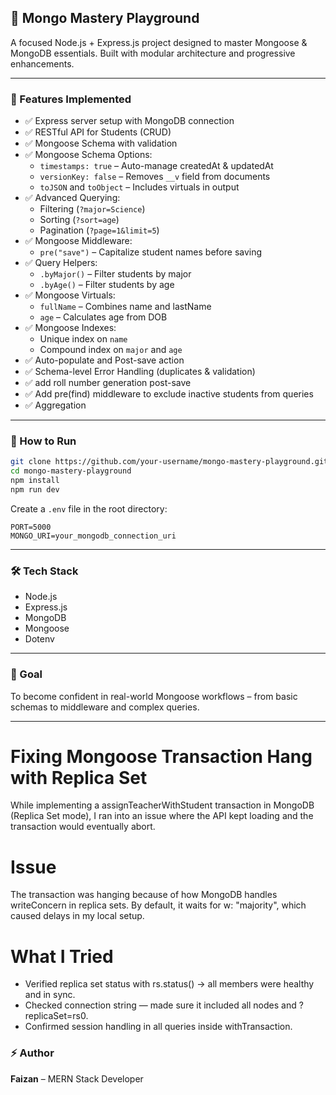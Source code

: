 ## 🚀 Mongo Mastery Playground

A focused Node.js + Express.js project designed to master Mongoose & MongoDB essentials. Built with modular architecture and progressive enhancements.

---

### 📁 Features Implemented

- ✅ Express server setup with MongoDB connection
- ✅ RESTful API for Students (CRUD)
- ✅ Mongoose Schema with validation
- ✅ Mongoose Schema Options:
  - `timestamps: true` – Auto-manage createdAt & updatedAt
  - `versionKey: false` – Removes `__v` field from documents
  - `toJSON` and `toObject` – Includes virtuals in output
- ✅ Advanced Querying:
  - Filtering (`?major=Science`)
  - Sorting (`?sort=age`)
  - Pagination (`?page=1&limit=5`)
- ✅ Mongoose Middleware:
  - `pre("save")` – Capitalize student names before saving
- ✅ Query Helpers:
  - `.byMajor()` – Filter students by major
  - `.byAge()` – Filter students by age
- ✅ Mongoose Virtuals:
  - `fullName` – Combines name and lastName
  - `age` – Calculates age from DOB
- ✅ Mongoose Indexes:
  - Unique index on `name`
  - Compound index on `major` and `age`
- ✅ Auto-populate and Post-save action
- ✅ Schema-level Error Handling (duplicates & validation)
- ✅ add roll number generation post-save
- ✅ Add pre(find) middleware to exclude inactive students from queries
- ✅ Aggregation

---

### 🧪 How to Run

```bash
git clone https://github.com/your-username/mongo-mastery-playground.git
cd mongo-mastery-playground
npm install
npm run dev
```

Create a `.env` file in the root directory:

```env
PORT=5000
MONGO_URI=your_mongodb_connection_uri
```

---

### 🛠 Tech Stack
- Node.js
- Express.js
- MongoDB
- Mongoose
- Dotenv

---

### 🎯 Goal
To become confident in real-world Mongoose workflows – from basic schemas to middleware and complex queries.

---

# Fixing Mongoose Transaction Hang with Replica Set

While implementing a assignTeacherWithStudent transaction in MongoDB (Replica Set mode), I ran into an issue where the API kept loading and the transaction would eventually abort.

# Issue

The transaction was hanging because of how MongoDB handles writeConcern in replica sets. By default, it waits for w: "majority", which caused delays in my local setup.

# What I Tried
- Verified replica set status with rs.status() → all members were healthy and in sync.
- Checked connection string — made sure it included all nodes and ?replicaSet=rs0.
- Confirmed session handling in all queries inside withTransaction.



### ⚡ Author
**Faizan** – MERN Stack Developer
